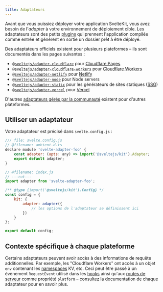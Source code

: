 ```yaml
---
title: Adaptateurs
---
```


Avant que vous puissiez déployer votre application SvelteKit, vous avez besoin de l'_adapter_ à votre environnement de déploiement cible. Les adaptateurs sont des petits <span class="vo">[plugins](PUBLIC_SVELTE_SITE_URL/docs/development#plugin)</span> qui prennent l'application compilée comme entrée et génèrent en sortie un dossier prêt à être déployé.

Des adaptateurs officiels existent pour plusieurs plateformes – ils sont documentés dans les pages suivantes :
- [`@sveltejs/adapter-cloudflare`](adapter-cloudflare) pour [Cloudflare Pages](https://developers.cloudflare.com/pages/)
- [`@sveltejs/adapter-cloudflare-workers`](adapter-cloudflare-workers) pour [Cloudflare Workers](https://workers.cloudflare.com/)
- [`@sveltejs/adapter-netlify`](adapter-netlify) pour [Netlify](https://netlify.com/)
- [`@sveltejs/adapter-node`](adapter-node) pour Node servers
- [`@sveltejs/adapter-static`](adapter-static) pour les générateurs de sites statiques (<span class="vo">[SSG](PUBLIC_SVELTE_SITE_URL/docs/web#ssg)</span>)
- [`@sveltejs/adapter-vercel`](adapter-vercel) pour [Vercel](https://vercel.com/home)

D'autres [adaptateurs gérés par la communauté](https://sveltesociety.dev/components#adapters) existent pour d'autres plateformes.

## Utiliser un adaptateur

Votre adaptateur est précisé dans `svelte.config.js` :

```js
/// file: svelte.config.js
// @filename: ambient.d.ts
declare module 'svelte-adapter-foo' {
	const adapter: (opts: any) => import('@sveltejs/kit').Adapter;
	export default adapter;
}

// @filename: index.js
// ---cut---
import adapter from 'svelte-adapter-foo';

/** @type {import('@sveltejs/kit').Config} */
const config = {
	kit: {
		adapter: adapter({
			// les options de l'adaptateur se définissent ici
		})
	}
};

export default config;
```

## Contexte spécifique à chaque plateforme

Certains adaptateurs peuvent avoir accès à des informations de requête additionnelles. Par exemple, les "Cloudflare Workers" ont accès à un objet `env` contenant les <span class="vo">[namespaces](PUBLIC_SVELTE_SITE_URL/docs/development#namespace)</span> KV, etc. Ceci peut être passé à un évènement `RequestEvent` utilisé dans les [hooks](hooks) ainsi qu'aux [routes de serveur](routing#server) comme propriété `platform` – consultez la documentation de chaque adaptateur pour en savoir plus.
